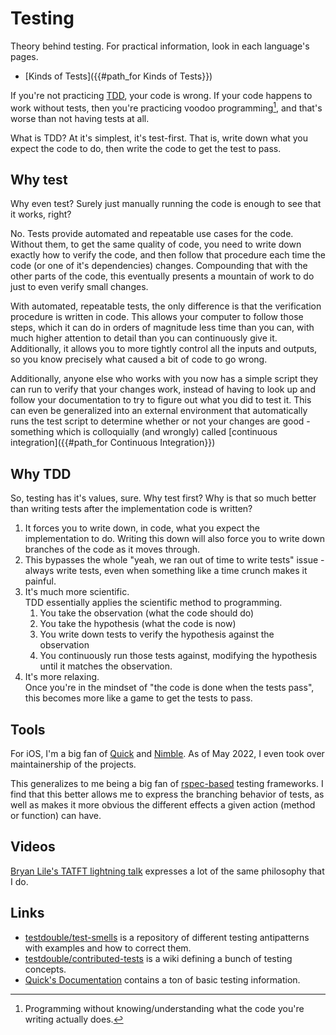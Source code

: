 # Testing

Theory behind testing. For practical information, look in each language's pages.

- [Kinds of Tests]({{#path_for Kinds of Tests}})

If you're not practicing [TDD](https://en.wikipedia.org/wiki/Test-driven_development), your code is wrong. If your code happens to work without tests, then you're practicing voodoo programming[^voodoo_programming], and that's worse than not having tests at all.

What is TDD? At it's simplest, it's test-first. That is, write down what you expect the code to do, then write the code to get the test to pass.

## Why test

Why even test? Surely just manually running the code is enough to see that it works, right?

No. Tests provide automated and repeatable use cases for the code. Without them, to get the same quality of code, you need to write down exactly how to verify the code, and then follow that procedure each time the code (or one of it's dependencies) changes. Compounding that with the other parts of the code, this eventually presents a mountain of work to do just to even verify small changes.

With automated, repeatable tests, the only difference is that the verification procedure is written in code. This allows your computer to follow those steps, which it can do in orders of magnitude less time than you can, with much higher attention to detail than you can continuously give it. Additionally, it allows you to more tightly control all the inputs and outputs, so you know precisely what caused a bit of code to go wrong.

Additionally, anyone else who works with you now has a simple script they can run to verify that your changes work, instead of having to look up and follow your documentation to try to figure out what you did to test it. This can even be generalized into an external environment that automatically runs the test script to determine whether or not your changes are good - something which is colloquially (and wrongly) called [continuous integration]({{#path_for Continuous Integration}})

## Why TDD

So, testing has it's values, sure. Why test first? Why is that so much better than writing tests after the implementation code is written?

1. It forces you to write down, in code, what you expect the implementation to do.
   Writing this down will also force you to write down branches of the code as it moves through.
2. This bypasses the whole "yeah, we ran out of time to write tests" issue - always write tests, even when something like a time crunch makes it painful.
3. It's much more scientific.  
   TDD essentially applies the scientific method to programming.
    1. You take the observation (what the code should do)
    2. You take the hypothesis (what the code is now)
    3. You write down tests to verify the hypothesis against the observation
    4. You continuously run those tests against, modifying the hypothesis until it matches the observation.
4. It's more relaxing.  
   Once you're in the mindset of "the code is done when the tests pass", this becomes more like a game to get the tests to pass.

## Tools

For iOS, I'm a big fan of [Quick](https://github.com/quick/Quick/) and [Nimble](https://github.com/quick/Nimble/). As of May 2022, I even took over maintainership of the projects.

This generalizes to me being a big fan of [rspec-based](https://rspec.info) testing frameworks. I find that this better allows me to express the branching behavior of tests, as well as makes it more obvious the different effects a given action (method or function) can have.

## Videos

[Bryan Lile's TATFT lightning talk](https://www.youtube.com/watch?v=LfmAzLAKKoc) expresses a lot of the same philosophy that I do.

## Links

- [testdouble/test-smells](https://github.com/testdouble/test-smells) is a repository of different testing antipatterns with examples and how to correct them.
- [testdouble/contributed-tests](https://github.com/testdouble/contributing-tests/wiki) is a wiki defining a bunch of testing concepts.
- [Quick's Documentation](https://github.com/Quick/Quick/tree/main/Documentation) contains a ton of basic testing information.


[^voodoo_programming]: Programming without knowing/understanding what the code you're writing actually does.
